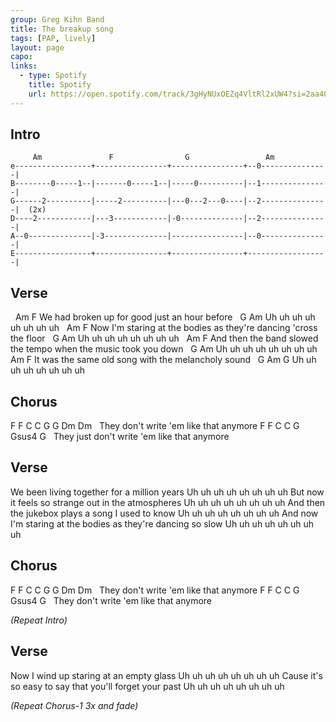 ```yaml
---
group: Greg Kihn Band
title: The breakup song
tags: [PAP, lively]
layout: page
capo: 
links: 
  - type: Spotify
    title: Spotify
    url: https://open.spotify.com/track/3gHyNUxOEZq4VltRl2xUW4?si=2aa40eb403df4c97
---
```


## Intro

```chordpro
     Am               F                G                 Am
e-----------------+----------------+----------------+--0---------------|
B--------0-----1--|-------0-----1--|-----0----------|--1---------------|
G------2----------|-----2----------|---0---2---0----|--2---------------|  (2x)
D----2------------|---3------------|-0--------------|--2---------------|
A--0--------------|-3--------------|----------------|--0---------------|
E-----------------+----------------+----------------+------------------|
```

## Verse

&nbsp;     Am                         F
We had broken up for good just an hour before
&nbsp;    G              Am
Uh uh uh uh uh uh uh uh
&nbsp;      Am                                F
Now I'm staring at the bodies as they're dancing 'cross the floor
&nbsp;    G              Am
Uh uh uh uh uh uh uh uh
&nbsp;           Am                             F
And then the band slowed the tempo when the music took you down
&nbsp;    G              Am
Uh uh uh uh uh uh uh uh
&nbsp;         Am                     F
It was the same old song with the melancholy sound
&nbsp;    G              Am     G
Uh uh uh uh uh uh uh uh

## Chorus

F  F             C  C                   G  G      Dm  Dm
&nbsp;    They don't write 'em like that anymore
F  F                  C  C                   G      Gsus4    G
&nbsp;    They just don't write 'em like that anymore

## Verse

We been living together for a million years
Uh uh uh uh uh uh uh uh
But now it feels so strange out in the atmospheres
Uh uh uh uh uh uh uh uh
And then the jukebox plays a song I used to know
Uh uh uh uh uh uh uh uh
And now I'm staring at the bodies as they're dancing so slow
Uh uh uh uh uh uh uh uh

## Chorus

F  F             C  C                   G  G      Dm  Dm
&nbsp;    They don't write 'em like that anymore
F  F             C  C                   G      Gsus4    G
&nbsp;    They don't write 'em like that anymore

*(Repeat Intro)*

## Verse

Now I wind up staring at an empty glass
Uh uh uh uh uh uh uh uh
Cause it's so easy to say that you'll forget your past
Uh uh uh uh uh uh uh uh

*(Repeat Chorus-1 3x and fade)*
